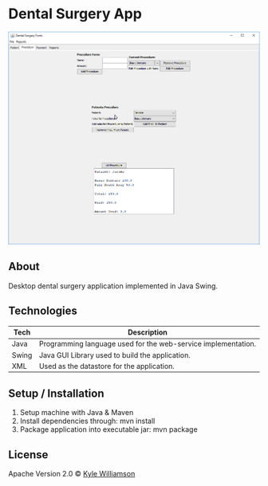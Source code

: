 # Dental Surgery App

[![Application](docs/screenshot.png)](docs/screenshot.png)

## About

Desktop dental surgery application implemented in Java Swing.

## Technologies

| **Tech** | **Description** |
|----------|-----------------|
| Java | Programming language used for the web-service implementation. |
| Swing | Java GUI Library used to build the application. |
| XML | Used as the datastore for the application. |

## Setup / Installation

1. Setup machine with Java & Maven
2. Install dependencies through: mvn install
3. Package application into executable jar: mvn package

## License

Apache Version 2.0 © [Kyle Williamson ](https://github.com/kyledmw)
